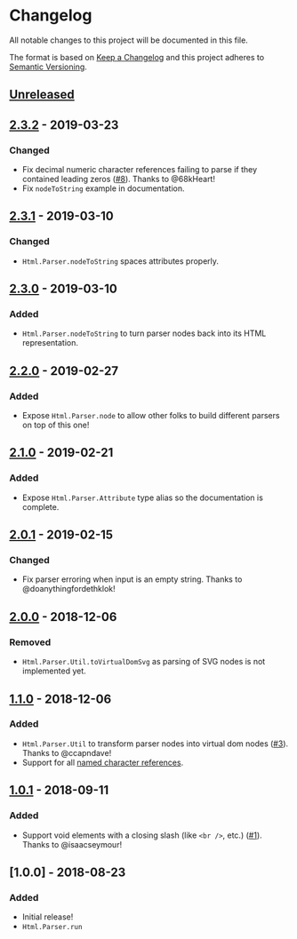 # Changelog
All notable changes to this project will be documented in this file.

The format is based on [Keep a Changelog](http://keepachangelog.com/en/1.0.0/)
and this project adheres to [Semantic Versioning](http://semver.org/spec/v2.0.0.html).

## [Unreleased]

## [2.3.2] - 2019-03-23
### Changed
- Fix decimal numeric character references failing to parse if they contained leading zeros ([#8](https://github.com/hecrj/html-parser/pull/8/files)). Thanks to @68kHeart!
- Fix `nodeToString` example in documentation.

## [2.3.1] - 2019-03-10
### Changed
- `Html.Parser.nodeToString` spaces attributes properly.

## [2.3.0] - 2019-03-10
### Added
- `Html.Parser.nodeToString` to turn parser nodes back into its HTML representation.

## [2.2.0] - 2019-02-27
### Added
- Expose `Html.Parser.node` to allow other folks to build different parsers on top of this one!

## [2.1.0] - 2019-02-21
### Added
- Expose `Html.Parser.Attribute` type alias so the documentation is complete.

## [2.0.1] - 2019-02-15
### Changed
- Fix parser erroring when input is an empty string. Thanks to @doanythingfordethklok!

## [2.0.0] - 2018-12-06
### Removed
- `Html.Parser.Util.toVirtualDomSvg` as parsing of SVG nodes is not implemented yet.

## [1.1.0] - 2018-12-06
### Added
- `Html.Parser.Util` to transform parser nodes into virtual dom nodes ([#3](https://github.com/hecrj/html-parser/pull/3)). Thanks to @ccapndave!
- Support for all [named character references][named-character-references].

## [1.0.1] - 2018-09-11
### Added
- Support void elements with a closing slash (like `<br />`, etc.) ([#1](https://github.com/hecrj/html-parser/pull/1)). Thanks to @isaacseymour!

## [1.0.0] - 2018-08-23
### Added
- Initial release!
- `Html.Parser.run`

[named-character-references]: https://www.w3.org/TR/html5/syntax.html#named-character-references

[Unreleased]: https://github.com/hecrj/html-parser/compare/2.3.2...HEAD
[2.3.2]: https://github.com/hecrj/html-parser/compare/2.3.1...2.3.2
[2.3.1]: https://github.com/hecrj/html-parser/compare/2.3.0...2.3.1
[2.3.0]: https://github.com/hecrj/html-parser/compare/2.2.0...2.3.0
[2.2.0]: https://github.com/hecrj/html-parser/compare/2.1.0...2.2.0
[2.1.0]: https://github.com/hecrj/html-parser/compare/2.0.1...2.1.0
[2.0.1]: https://github.com/hecrj/html-parser/compare/2.0.0...2.0.1
[2.0.0]: https://github.com/hecrj/html-parser/compare/1.1.0...2.0.0
[1.1.0]: https://github.com/hecrj/html-parser/compare/1.0.1...1.1.0
[1.0.1]: https://github.com/hecrj/html-parser/compare/1.0.0...1.0.1
